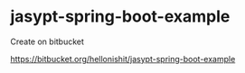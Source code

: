 # jasypt-spring-boot-example
Create on bitbucket

https://bitbucket.org/hellonishit/jasypt-spring-boot-example
